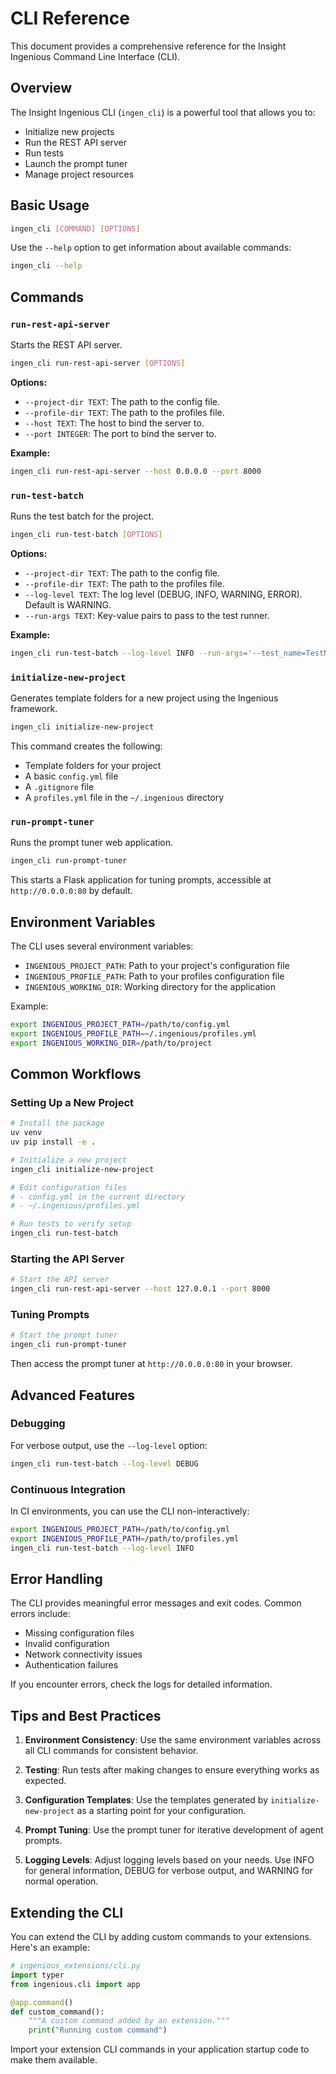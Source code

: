 # CLI Reference

This document provides a comprehensive reference for the Insight Ingenious Command Line Interface (CLI).

## Overview

The Insight Ingenious CLI (`ingen_cli`) is a powerful tool that allows you to:

- Initialize new projects
- Run the REST API server
- Run tests
- Launch the prompt tuner
- Manage project resources

## Basic Usage

```bash
ingen_cli [COMMAND] [OPTIONS]
```

Use the `--help` option to get information about available commands:

```bash
ingen_cli --help
```

## Commands

### `run-rest-api-server`

Starts the REST API server.

```bash
ingen_cli run-rest-api-server [OPTIONS]
```

**Options:**
- `--project-dir TEXT`: The path to the config file.
- `--profile-dir TEXT`: The path to the profiles file.
- `--host TEXT`: The host to bind the server to.
- `--port INTEGER`: The port to bind the server to.

**Example:**
```bash
ingen_cli run-rest-api-server --host 0.0.0.0 --port 8000
```

### `run-test-batch`

Runs the test batch for the project.

```bash
ingen_cli run-test-batch [OPTIONS]
```

**Options:**
- `--project-dir TEXT`: The path to the config file.
- `--profile-dir TEXT`: The path to the profiles file.
- `--log-level TEXT`: The log level (DEBUG, INFO, WARNING, ERROR). Default is WARNING.
- `--run-args TEXT`: Key-value pairs to pass to the test runner.

**Example:**
```bash
ingen_cli run-test-batch --log-level INFO --run-args='--test_name=TestName --test_type=TestType'
```

### `initialize-new-project`

Generates template folders for a new project using the Ingenious framework.

```bash
ingen_cli initialize-new-project
```

This command creates the following:
- Template folders for your project
- A basic `config.yml` file
- A `.gitignore` file
- A `profiles.yml` file in the `~/.ingenious` directory

### `run-prompt-tuner`

Runs the prompt tuner web application.

```bash
ingen_cli run-prompt-tuner
```

This starts a Flask application for tuning prompts, accessible at `http://0.0.0.0:80` by default.

## Environment Variables

The CLI uses several environment variables:

- `INGENIOUS_PROJECT_PATH`: Path to your project's configuration file
- `INGENIOUS_PROFILE_PATH`: Path to your profiles configuration file
- `INGENIOUS_WORKING_DIR`: Working directory for the application

Example:

```bash
export INGENIOUS_PROJECT_PATH=/path/to/config.yml
export INGENIOUS_PROFILE_PATH=~/.ingenious/profiles.yml
export INGENIOUS_WORKING_DIR=/path/to/project
```

## Common Workflows

### Setting Up a New Project

```bash
# Install the package
uv venv
uv pip install -e .

# Initialize a new project
ingen_cli initialize-new-project

# Edit configuration files
# - config.yml in the current directory
# - ~/.ingenious/profiles.yml

# Run tests to verify setup
ingen_cli run-test-batch
```

### Starting the API Server

```bash
# Start the API server
ingen_cli run-rest-api-server --host 127.0.0.1 --port 8000
```

### Tuning Prompts

```bash
# Start the prompt tuner
ingen_cli run-prompt-tuner
```

Then access the prompt tuner at `http://0.0.0.0:80` in your browser.

## Advanced Features

### Debugging

For verbose output, use the `--log-level` option:

```bash
ingen_cli run-test-batch --log-level DEBUG
```

### Continuous Integration

In CI environments, you can use the CLI non-interactively:

```bash
export INGENIOUS_PROJECT_PATH=/path/to/config.yml
export INGENIOUS_PROFILE_PATH=/path/to/profiles.yml
ingen_cli run-test-batch --log-level INFO
```

## Error Handling

The CLI provides meaningful error messages and exit codes. Common errors include:

- Missing configuration files
- Invalid configuration
- Network connectivity issues
- Authentication failures

If you encounter errors, check the logs for detailed information.

## Tips and Best Practices

1. **Environment Consistency**: Use the same environment variables across all CLI commands for consistent behavior.

2. **Testing**: Run tests after making changes to ensure everything works as expected.

3. **Configuration Templates**: Use the templates generated by `initialize-new-project` as a starting point for your configuration.

4. **Prompt Tuning**: Use the prompt tuner for iterative development of agent prompts.

5. **Logging Levels**: Adjust logging levels based on your needs. Use INFO for general information, DEBUG for verbose output, and WARNING for normal operation.

## Extending the CLI

You can extend the CLI by adding custom commands to your extensions. Here's an example:

```python
# ingenious_extensions/cli.py
import typer
from ingenious.cli import app

@app.command()
def custom_command():
    """A custom command added by an extension."""
    print("Running custom command")
```

Import your extension CLI commands in your application startup code to make them available.
